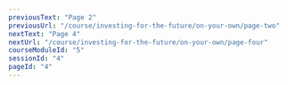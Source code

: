 ```yaml
---
previousText: "Page 2"
previousUrl: "/course/investing-for-the-future/on-your-own/page-two"
nextText: "Page 4"
nextUrl: "/course/investing-for-the-future/on-your-own/page-four"
courseModuleId: "5"
sessionId: "4"
pageId: "4"
---
```



